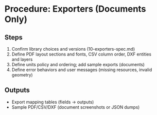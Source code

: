 # Procedure: Exporters (Documents Only)

## Steps
1. Confirm library choices and versions (10-exporters-spec.md)
2. Define PDF layout sections and fonts, CSV column order, DXF entities and layers
3. Define units policy and ordering; add sample exports (documents)
4. Define error behaviors and user messages (missing resources, invalid geometry)

## Outputs
- Export mapping tables (fields → outputs)
- Sample PDF/CSV/DXF (document screenshots or JSON dumps)

